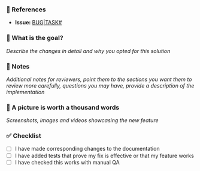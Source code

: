 ### :pushpin: References

- **Issue:** [BUG|TASK#](https://github.com/Josue87/MetaFinder/issues)

### :tophat: What is the goal?

_Describe the changes in detail and why you opted for this solution_

### :memo: Notes

_Additional notes for reviewers, point them to the sections you want them to review more carefully, questions you may have, provide a description of the implementation_

### :art: A picture is worth a thousand words

_Screenshots, images and videos showcasing the new feature_

### :white_check_mark: Checklist

- [ ] I have made corresponding changes to the documentation
- [ ] I have added tests that prove my fix is effective or that my feature works
- [ ] I have checked this works with manual QA
